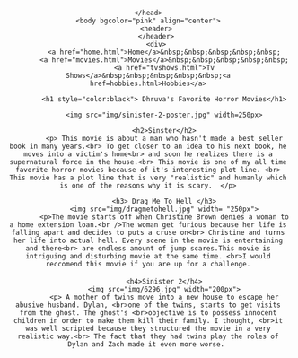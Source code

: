 <!DOCTYPE html>
<html>
		<head>
<title>Life Of Me</title>
<meta name="viewport" content="width=device-width, initial-scale=1, maximum-scale=1, user-scalable=no">

<style type= "text/css">

			body { 
			text-align: center;
			}

			p{
				font-size:17px;
				text-align:center;

			}

		</style>
	</head>
	<body bgcolor="pink" align="center">
		<header>
		</header>
		<div>
			<a href="home.html">Home</a>&nbsp;&nbsp;&nbsp;&nbsp;&nbsp;
			<a href="movies.html">Movies</a>&nbsp;&nbsp;&nbsp;&nbsp;&nbsp;
			<a href="tvshows.html">Tv Shows</a>&nbsp;&nbsp;&nbsp;&nbsp;&nbsp;<a href=hobbies.html>Hobbies</a>

			<h1 style="color:black"> Dhruva's Favorite Horror Movies</h1>

			<img src="img/sinister-2-poster.jpg" width=250px>

			<h2>Sinster</h2>
			<p> This movie is about a man who hasn't made a best seller book in many years.<br> To get closer to an idea to his next book, he moves into a victim's home<br> and soon he realizes there is a supernatural force in the house.<br> This movie is one of my all time favorite horror movies because of it's interesting plot line. <br> This movie has a plot line that is very "realistic" and humanly which is one of the reasons why it is scary.  </p>

			<h3> Drag Me To Hell </h3>
			<img src="img/dragmetohell.jpg" width= "250px">
			<p>The movie starts off when Christine Brown denies a woman to a home extension loan.<br />The woman get furious because her life is falling apart and decides to puts a cruse on<br> Christine and turns her life into actual hell. Every scene in the movie is entertaining and there<br> are endless amount of jump scares.This movie is intriguing and disturbing movie at the same time. <br>I would reccomend this movie if you are up for a challenge.
 </p>

 			<h4>Sinister 2</h4>
 			<img src="img/6296.jpg" width="200px">
 			<p> A mother of twins move into a new house to escape her abusive husband. Dylan, <br>one of the twins, starts to get visits from the ghost. The ghost's <br>objective is to possess innocent children in order to make them kill their family. I thought, <br>it was well scripted because they structured the movie in a very realistic way.<br> The fact that they had twins play the roles of Dylan and Zach made it even more worse. 
</body>
</html>

